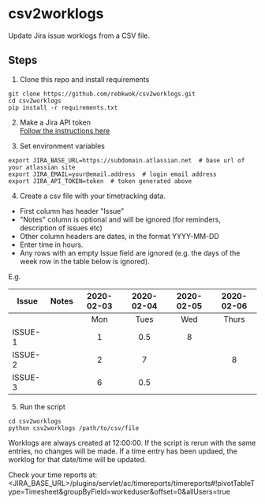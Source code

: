 # csv2worklogs

Update Jira issue worklogs from a CSV file.

## Steps

1. Clone this repo and install requirements
```
git clone https://github.com/rebkwok/csv2worklogs.git
cd csv2worklogs
pip install -r requirements.txt
```

2. Make a Jira API token  
[Follow the instructions here](https://confluence.atlassian.com/cloud/api-tokens-938839638.html)

3. Set environment variables
 ```
 export JIRA_BASE_URL=https://subdomain.atlassian.net  # base url of your atlassian site
 export JIRA_EMAIL=your@email.address  # login email address
 export JIRA_API_TOKEN=token  # token generated above
```

4. Create a csv file with your timetracking data.
 - First column has header "Issue"
 - "Notes" column is optional and will be ignored (for reminders, description of issues etc)
 - Other column headers are dates, in the format YYYY-MM-DD
 - Enter time in hours.
 - Any rows with an empty Issue field are ignored (e.g. the days of the week row in the table below is ignored).
 
 E.g.

| Issue   | Notes   | 2020-02-03 | 2020-02-04 | 2020-02-05 | 2020-02-06 |
|---------|:-------:|:----------:|:----------:|:----------:|:----------:|
|         |         |    Mon     |    Tues    |    Wed     |    Thurs   |
| ISSUE-1 |         |      1     |     0.5    |      8     |            |
| ISSUE-2 |         |      2     |      7     |            |      8     |
| ISSUE-3 |         |      6     |     0.5    |            |            |

5. Run the script

``` 
cd csv2worklogs
python csv2worklogs /path/to/csv/file
```

Worklogs are always created at 12:00:00.  If the script is rerun with the same entries, no changes will be made.  If a time entry has 
been updaed, the worklog for that date/time will be updated.  

Check your time reports at:  
<JIRA_BASE_URL>/plugins/servlet/ac/timereports/timereports#!pivotTableType=Timesheet&groupByField=workeduser&offset=0&allUsers=true